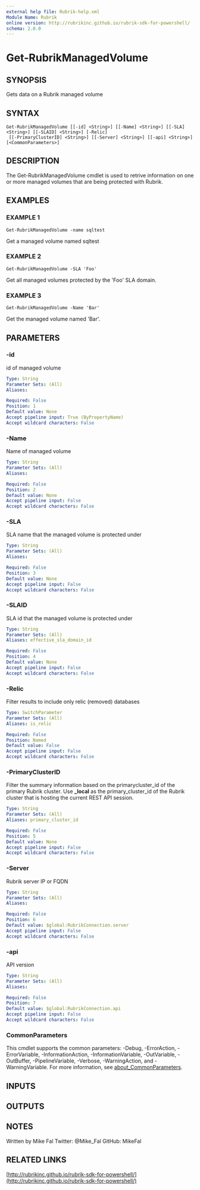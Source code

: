```yaml
---
external help file: Rubrik-help.xml
Module Name: Rubrik
online version: http://rubrikinc.github.io/rubrik-sdk-for-powershell/
schema: 2.0.0
---
```


# Get-RubrikManagedVolume

## SYNOPSIS
Gets data on a Rubrik managed volume

## SYNTAX

```
Get-RubrikManagedVolume [[-id] <String>] [[-Name] <String>] [[-SLA] <String>] [[-SLAID] <String>] [-Relic]
 [[-PrimaryClusterID] <String>] [[-Server] <String>] [[-api] <String>] [<CommonParameters>]
```

## DESCRIPTION
The Get-RubrikManagedVolume cmdlet is used to retrive information 
on one or more managed volumes that are being protected 
with Rubrik.

## EXAMPLES

### EXAMPLE 1
```
Get-RubrikManagedVolume -name sqltest
```

Get a managed volume named sqltest

### EXAMPLE 2
```
Get-RubrikManagedVolume -SLA 'Foo'
```

Get all managed volumes protected by the 'Foo' SLA domain.

### EXAMPLE 3
```
Get-RubrikManagedVolume -Name 'Bar'
```

Get the managed volume named 'Bar'.

## PARAMETERS

### -id
id of managed volume

```yaml
Type: String
Parameter Sets: (All)
Aliases:

Required: False
Position: 1
Default value: None
Accept pipeline input: True (ByPropertyName)
Accept wildcard characters: False
```

### -Name
Name of managed volume

```yaml
Type: String
Parameter Sets: (All)
Aliases:

Required: False
Position: 2
Default value: None
Accept pipeline input: False
Accept wildcard characters: False
```

### -SLA
SLA name that the managed volume is protected under

```yaml
Type: String
Parameter Sets: (All)
Aliases:

Required: False
Position: 3
Default value: None
Accept pipeline input: False
Accept wildcard characters: False
```

### -SLAID
SLA id that the managed volume is protected under

```yaml
Type: String
Parameter Sets: (All)
Aliases: effective_sla_domain_id

Required: False
Position: 4
Default value: None
Accept pipeline input: False
Accept wildcard characters: False
```

### -Relic
Filter results to include only relic (removed) databases

```yaml
Type: SwitchParameter
Parameter Sets: (All)
Aliases: is_relic

Required: False
Position: Named
Default value: False
Accept pipeline input: False
Accept wildcard characters: False
```

### -PrimaryClusterID
Filter the summary information based on the primarycluster_id of the primary Rubrik cluster.
Use **_local** as the primary_cluster_id of the Rubrik cluster that is hosting the current REST API session.

```yaml
Type: String
Parameter Sets: (All)
Aliases: primary_cluster_id

Required: False
Position: 5
Default value: None
Accept pipeline input: False
Accept wildcard characters: False
```

### -Server
Rubrik server IP or FQDN

```yaml
Type: String
Parameter Sets: (All)
Aliases:

Required: False
Position: 6
Default value: $global:RubrikConnection.server
Accept pipeline input: False
Accept wildcard characters: False
```

### -api
API version

```yaml
Type: String
Parameter Sets: (All)
Aliases:

Required: False
Position: 7
Default value: $global:RubrikConnection.api
Accept pipeline input: False
Accept wildcard characters: False
```

### CommonParameters
This cmdlet supports the common parameters: -Debug, -ErrorAction, -ErrorVariable, -InformationAction, -InformationVariable, -OutVariable, -OutBuffer, -PipelineVariable, -Verbose, -WarningAction, and -WarningVariable. For more information, see [about_CommonParameters](http://go.microsoft.com/fwlink/?LinkID=113216).

## INPUTS

## OUTPUTS

## NOTES
Written by Mike Fal
Twitter: @Mike_Fal
GitHub: MikeFal

## RELATED LINKS

[http://rubrikinc.github.io/rubrik-sdk-for-powershell/](http://rubrikinc.github.io/rubrik-sdk-for-powershell/)

